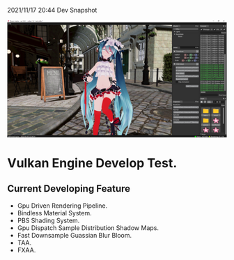 2021/11/17 20:44 Dev Snapshot

![](dev/Snipaste_2022-01-05_22-39-22.png)

# Vulkan Engine Develop Test.

## Current Developing Feature

- Gpu Driven Rendering Pipeline.
- Bindless Material System.
- PBS Shading System.
- Gpu Dispatch Sample Distribution Shadow Maps.
- Fast Downsample Guassian Blur Bloom.
- TAA.
- FXAA.
